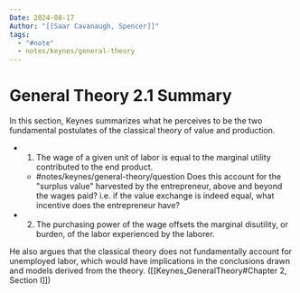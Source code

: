 ```yaml
---
Date: 2024-08-17
Author: "[[Saar Cavanaugh, Spencer]]"
tags:
  - "#note"
  - notes/keynes/general-theory
---
```

# General Theory 2.1 Summary 

In this section, Keynes summarizes what he perceives to be the two fundamental postulates of the classical theory of value and production. 

- 1. The wage of a given unit of labor is equal to the marginal utility contributed to the end product.
	- #notes/keynes/general-theory/question  Does this account for the "surplus value" harvested by the entrepreneur, above and beyond the wages paid? i.e. if the value exchange is indeed equal, what incentive does the entrepreneur have? 
- 2. The purchasing power of the wage offsets the marginal disutility, or burden, of the labor experienced by the laborer.

He also argues that the classical theory does not fundamentally account for unemployed labor, which would have implications in the conclusions drawn and models derived from the theory. ([[Keynes_GeneralTheory#Chapter 2, Section I]])